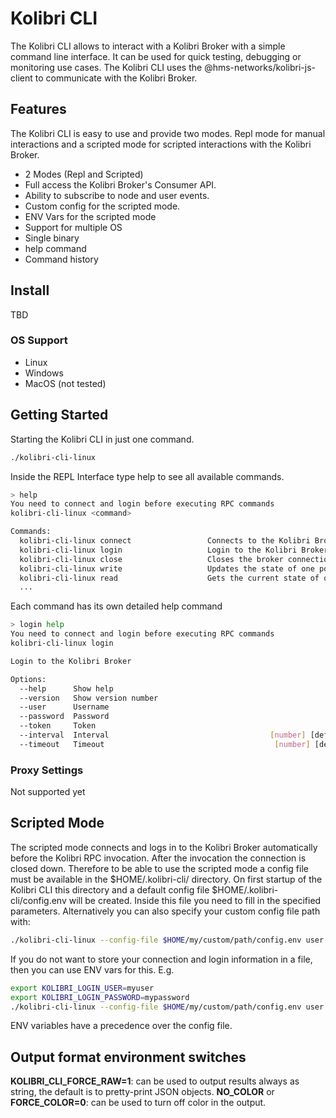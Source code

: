 # Kolibri CLI

The Kolibri CLI allows to interact with a Kolibri Broker with a simple command line interface. It can be used for quick testing, debugging or monitoring use cases.
The Kolibri CLI uses the @hms-networks/kolibri-js-client to communicate with the Kolibri Broker.

## Features

The Kolibri CLI is easy to use and provide two modes. Repl mode for manual interactions and a scripted mode for scripted interactions with the Kolibri Broker.

- 2 Modes (Repl and Scripted)
- Full access the Kolibri Broker's Consumer API.
- Ability to subscribe to node and user events.
- Custom config for the scripted mode.
- ENV Vars for the scripted mode
- Support for multiple OS
- Single binary
- help command
- Command history

## Install

TBD

### OS Support

- Linux
- Windows
- MacOS (not tested)

## Getting Started

Starting the Kolibri CLI in just one command.

```bash
./kolibri-cli-linux
```

Inside the REPL Interface type help to see all available commands.

```bash
> help
You need to connect and login before executing RPC commands
kolibri-cli-linux <command>

Commands:
  kolibri-cli-linux connect                 Connects to the Kolibri Broker
  kolibri-cli-linux login                   Login to the Kolibri Broker
  kolibri-cli-linux close                   Closes the broker connection
  kolibri-cli-linux write                   Updates the state of one point.
  kolibri-cli-linux read                    Gets the current state of one point.
  ...
```

Each command has its own detailed help command

```bash
> login help
You need to connect and login before executing RPC commands
kolibri-cli-linux login

Login to the Kolibri Broker

Options:
  --help      Show help                                                [boolean]
  --version   Show version number                                      [boolean]
  --user      Username                                                  [string]
  --password  Password                                                  [string]
  --token     Token                                                     [string]
  --interval  Interval                                    [number] [default: 60]
  --timeout   Timeout                                      [number] [default: 5]
```

### Proxy Settings

Not supported yet

## Scripted Mode

The scripted mode connects and logs in to the Kolibri Broker automatically before the Kolibri RPC invocation. After the invocation the connection is closed down.
Therefore to be able to use the scripted mode a config file must be available in the $HOME/.kolibri-cli/ directory. On first startup of the Kolibri CLI this
directory and a default config file $HOME/.kolibri-cli/config.env will be created. Inside this file you need to fill in the specified parameters.
Alternatively you can also specify your custom config file path with:

```bash
./kolibri-cli-linux --config-file $HOME/my/custom/path/config.env user.browse
```

If you do not want to store your connection and login information in a file, then you can use ENV vars for this. E.g.

```bash
export KOLIBRI_LOGIN_USER=myuser
export KOLIBRI_LOGIN_PASSWORD=mypassword
./kolibri-cli-linux --config-file $HOME/my/custom/path/config.env user.browse
```

ENV variables have a precedence over the config file.

## Output format environment switches

**KOLIBRI_CLI_FORCE_RAW=1**: can be used to output results always as string, the default is to pretty-print JSON objects.
**NO_COLOR** or **FORCE_COLOR=0**: can be used to turn off color in the output.
